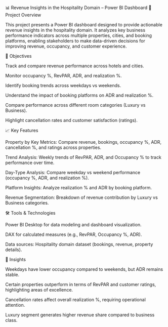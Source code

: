 📊 Revenue Insights in the Hospitality Domain – Power BI Dashboard
📌 Project Overview

This project presents a Power BI dashboard designed to provide actionable revenue insights in the hospitality domain. It analyzes key business performance indicators across multiple properties, cities, and booking platforms, enabling stakeholders to make data-driven decisions for improving revenue, occupancy, and customer experience.

🎯 Objectives

Track and compare revenue performance across hotels and cities.

Monitor occupancy %, RevPAR, ADR, and realization %.

Identify booking trends across weekdays vs weekends.

Understand the impact of booking platforms on ADR and realization %.

Compare performance across different room categories (Luxury vs Business).

Highlight cancellation rates and customer satisfaction (ratings).

📈 Key Features

Property by Key Metrics: Compare revenue, bookings, occupancy %, ADR, cancellation %, and ratings across properties.

Trend Analysis: Weekly trends of RevPAR, ADR, and Occupancy % to track performance over time.

Day-Type Analysis: Compare weekday vs weekend performance (occupancy %, ADR, and realization %).

Platform Insights: Analyze realization % and ADR by booking platform.

Revenue Segmentation: Breakdown of revenue contribution by Luxury vs Business categories.

🛠️ Tools & Technologies

Power BI Desktop for data modeling and dashboard visualization.

DAX for calculated measures (e.g., RevPAR, Occupancy %, ADR).

Data sources: Hospitality domain dataset (bookings, revenue, property details).

🚀 Insights

Weekdays have lower occupancy compared to weekends, but ADR remains stable.

Certain properties outperform in terms of RevPAR and customer ratings, highlighting areas of excellence.

Cancellation rates affect overall realization %, requiring operational attention.

Luxury segment generates higher revenue share compared to business class.
